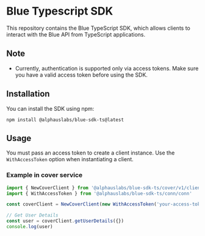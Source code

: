 # Blue Typescript SDK
This repository contains the Blue TypeScript SDK, which allows clients to interact with the Blue API from TypeScript applications.

## Note
* Currently, authentication is supported only via access tokens. Make sure you have a valid access token before using the SDK.

## Installation
You can install the SDK using npm:
```
npm install @alphauslabs/blue-sdk-ts@latest
```

## Usage
You must pass an access token to create a client instance.
Use the `WithAccessToken` option when instantiating a client.

### Example in cover service
```ts
import { NewCoverClient } from '@alphauslabs/blue-sdk-ts/cover/v1/client'
import { WithAccessToken } from '@alphauslabs/blue-sdk-ts/conn/conn'

const coverClient = NewCoverClient(new WithAccessToken('your-access-token'))

// Get User Details
const user = coverClient.getUserDetails({})
console.log(user)
```